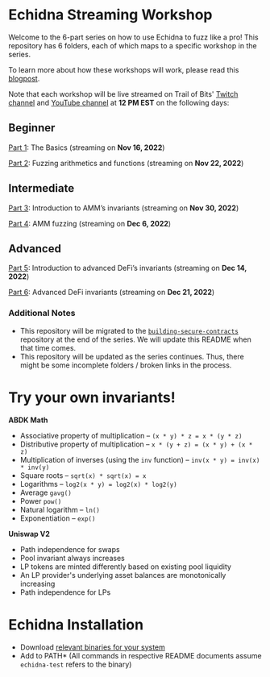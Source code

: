 # Echidna Streaming Workshop

Welcome to the 6-part series on how to use Echidna to fuzz like a pro! This repository has 6 folders, each of which maps to a specific workshop in the series.


To learn more about how these workshops will work, please read this [blogpost](https://blog.trailofbits.com/2022/11/14/livestream-workshop-fuzzing-echidna-slither/).


Note that each workshop will be live streamed on Trail of Bits' [Twitch channel](twitch.tv/trailofbits) and [YouTube channel](https://www.youtube.com/user/trailofbits) at **12 PM EST** on the following days:

## Beginner

[Part 1](part1/README.md): The Basics (streaming on **Nov 16, 2022**)

[Part 2](part2/README.md): Fuzzing arithmetics and functions (streaming on **Nov 22, 2022**)

## Intermediate

[Part 3](part3/README.md): Introduction to AMM’s invariants (streaming on **Nov 30, 2022**)

[Part 4](part4/README.md): AMM fuzzing (streaming on **Dec 6, 2022**)

## Advanced

[Part 5](part5/README.md): Introduction to advanced DeFi’s invariants (streaming on **Dec 14, 2022**)

[Part 6](part6/README.md): Advanced DeFi invariants (streaming on **Dec 21, 2022**)

### Additional Notes
- This repository will be migrated to the [`building-secure-contracts`](https://github.com/crytic/building-secure-contracts) repository at the end of the series. We will update
this README when that time comes.
- This repository will be updated as the series continues. Thus, there might be some incomplete folders / broken links in the process.

# Try your own invariants! 

**ABDK Math** 
- Associative property of multiplication – `(x * y) * z = x * (y * z) `
- Distributive property of multiplication – `x * (y + z) = (x * y) + (x * z) `
- Multiplication of inverses (using the `inv` function) – `inv(x * y) = inv(x) * inv(y)`
- Square roots – `sqrt(x) * sqrt(x) = x`
- Logarithms – `log2(x * y) = log2(x) * log2(y)`
- Average `gavg()`
- Power `pow()`
- Natural logarithm – `ln()`
- Exponentiation – `exp()`

**Uniswap V2**
- Path independence for swaps
- Pool invariant always increases
- LP tokens are minted differently based on existing pool liquidity 
- An LP provider's underlying asset balances are monotonically increasing
- Path independence for LPs

# Echidna Installation

- Download [relevant binaries for your system](https://github.com/crytic/echidna/releases/tag/v2.0.4) 
- Add to PATH* (All commands in respective README documents assume `echidna-test` refers to the binary) 


